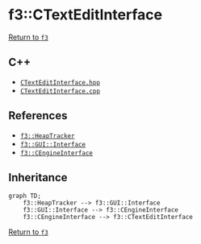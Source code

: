# f3::CTextEditInterface

[Return to `f3`](/docs/f3.md)

## C++

- [`CTextEditInterface.hpp`](/src/f3/CTextEditInterface.hpp)
- [`CTextEditInterface.cpp`](/src/f3/CTextEditInterface.cpp)

## References

- [`f3::HeapTracker`](/docs/f3/HeapTracker.md)
- [`f3::GUI::Interface`](/docs/f3/GUI/Interface.md)
- [`f3::CEngineInterface`](/docs/f3/CEngineInterface.md)

## Inheritance

```mermaid
graph TD;
    f3::HeapTracker --> f3::GUI::Interface
    f3::GUI::Interface --> f3::CEngineInterface
    f3::CEngineInterface --> f3::CTextEditInterface
```

[Return to `f3`](/docs/f3.md)